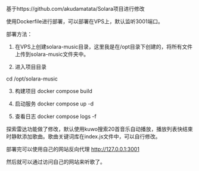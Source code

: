 基于https://github.com/akudamatata/Solara项目进行修改

使用Dockerfile进行部署，可以部署在VPS上，默认监听3001端口。

部署方法：
 
1. 在VPS上创建solara-music目录，这里我是在/opt目录下创建的，将所有文件上传到solara-music文件夹中。

2. 进入项目目录

cd /opt/solara-music

3. 构建项目
docker compose build

4. 启动服务
docker compose up -d

5. 查看日志
docker compose logs -f

探索雷达功能做了修改，默认使用kuwo搜索20首音乐自动播放，播放列表快结束时静默添加歌曲。歌曲关键词库在index.js文件中，可以自行修改。

部署完可以使用自己的网站反向代理 http://127.0.0.1:3001

然后就可以通过访问自己的网站来听歌了。
